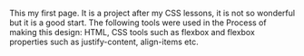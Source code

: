 This my first page. It is a project after my CSS lessons, it is not so wonderful but it is a good start.
The following tools were used in the Process of making this design:
HTML, CSS tools such as flexbox and flexbox properties such as justify-content, align-items etc.